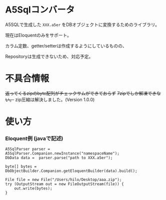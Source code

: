 A5Sqlコンバータ
=============

A5SQLで生成した `XXX.a5er` をDBオブジェクトに変換するためのライブラリ。

現在はEloquentのみをサポート。

カラム定数、getter/setterは作成するようにしているものの、

Repositoryは生成できないため、対応予定。


# 不具合情報
~~返ってくるzipのbyte配列がチェックサムができておらず~~
~~7zipでしか解凍できない。~~
zip圧縮は解決しました。(Version 1.0.0)

# 使い方

### Eloquent例 (javaで記述)
```
A5SqlParser parser = A5SqlParser.Companion.newInstance("namespaceName");
DbData data =  parser.parse("path to XXX.a5er");

byte[] bytes = DbObjectBuilder.Companion.getEloquentBuilder(data).build();

File file = new File("/Users/hilo/Desktop/aaa.zip");
try (OutputStream out = new FileOutputStream(file)) {
    out.write(bytes);
}
```


